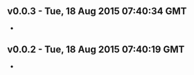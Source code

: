 v0.0.3 - Tue, 18 Aug 2015 07:40:34 GMT
--------------------------------------

- 


v0.0.2 - Tue, 18 Aug 2015 07:40:19 GMT
--------------------------------------

- 